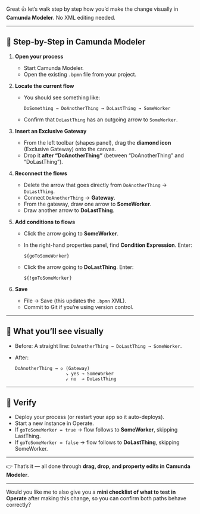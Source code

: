 Great 👍 let’s walk step by step how you’d make the change visually in **Camunda Modeler**. No XML editing needed.

---

## 🔹 Step-by-Step in Camunda Modeler

1. **Open your process**

   * Start Camunda Modeler.
   * Open the existing `.bpmn` file from your project.

2. **Locate the current flow**

   * You should see something like:

     ```
     DoSomething → DoAnotherThing → DoLastThing → SomeWorker
     ```
   * Confirm that `DoLastThing` has an outgoing arrow to `SomeWorker`.

3. **Insert an Exclusive Gateway**

   * From the left toolbar (shapes panel), drag the **diamond icon** (Exclusive Gateway) onto the canvas.
   * Drop it **after “DoAnotherThing”** (between “DoAnotherThing” and “DoLastThing”).

4. **Reconnect the flows**

   * Delete the arrow that goes directly from `DoAnotherThing` → `DoLastThing`.
   * Connect `DoAnotherThing` → **Gateway**.
   * From the gateway, draw one arrow to **SomeWorker**.
   * Draw another arrow to **DoLastThing**.

5. **Add conditions to flows**

   * Click the arrow going to **SomeWorker**.
   * In the right-hand properties panel, find **Condition Expression**.
     Enter:

     ```
     ${goToSomeWorker}
     ```
   * Click the arrow going to **DoLastThing**.
     Enter:

     ```
     ${!goToSomeWorker}
     ```

6. **Save**

   * File → Save (this updates the `.bpmn` XML).
   * Commit to Git if you’re using version control.

---

## 🔹 What you’ll see visually

* Before:
  A straight line: `DoAnotherThing → DoLastThing → SomeWorker`.

* After:

  ```
  DoAnotherThing → ◇ (Gateway)
                     ↘ yes → SomeWorker
                     ↙ no  → DoLastThing
  ```

---

## 🔹 Verify

* Deploy your process (or restart your app so it auto-deploys).
* Start a new instance in Operate.
* If `goToSomeWorker = true` → flow follows to **SomeWorker**, skipping LastThing.
* If `goToSomeWorker = false` → flow follows to **DoLastThing**, skipping SomeWorker.

---

👉 That’s it — all done through **drag, drop, and property edits in Camunda Modeler**.

---

Would you like me to also give you a **mini checklist of what to test in Operate** after making this change, so you can confirm both paths behave correctly?
